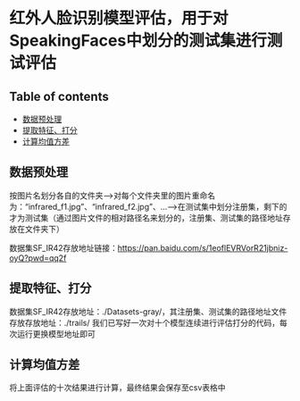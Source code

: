 # 红外人脸识别模型评估，用于对SpeakingFaces中划分的测试集进行测试评估

## Table of contents

* [数据预处理](#table-of-contents)
* [提取特征、打分](#quick-start)
* [计算均值方差](#pretrained-models)


## 数据预处理

按图片名划分各自的文件夹-->对每个文件夹里的图片重命名为：“infrared_f1.jpg”、“infrared_f2.jpg”、...-->在测试集中划分注册集，剩下的才为测试集（通过图片文件的相对路径名来划分的，注册集、测试集的路径地址存放在文件夹下）

数据集SF_IR42存放地址链接：https://pan.baidu.com/s/1eoflEVRVorR21jbniz-oyQ?pwd=qq2f 

## 提取特征、打分

数据集SF_IR42存放地址：./Datasets-gray/，其注册集、测试集的路径地址文件存放存放地址：./trails/
我们已写好一次对十个模型连续进行评估打分的代码，每次运行更换模型地址即可


## 计算均值方差

将上面评估的十次结果进行计算，最终结果会保存至csv表格中

